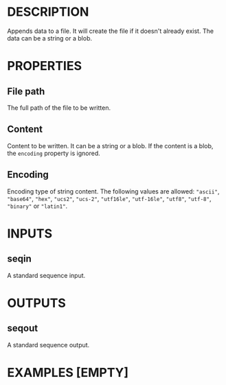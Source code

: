 # DESCRIPTION

Appends data to a file. It will create the file if it doesn't already exist. The data can be a string or a blob.

# PROPERTIES

## File path

The full path of the file to be written.

## Content

Content to be written. It can be a string or a blob. If the content is a blob, the `encoding` property is ignored.

## Encoding

Encoding type of string content. The following values are allowed: `"ascii"`, `"base64"`, `"hex"`, `"ucs2"`, `"ucs-2"`, `"utf16le"`, `"utf-16le"`, `"utf8"`, `"utf-8"`, `"binary"` or `"latin1"`.

# INPUTS

## seqin

A standard sequence input.

# OUTPUTS

## seqout

A standard sequence output.

# EXAMPLES [EMPTY]
